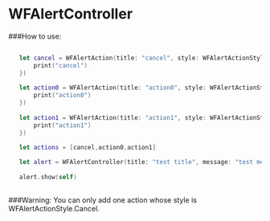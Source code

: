 # WFAlertController

###How to use: 

```swift

   let cancel = WFAlertAction(title: "cancel", style: WFAlertActionStyle.Cancel, handler:  {
       print("cancel")
   })
   
   let action0 = WFAlertAction(title: "action0", style: WFAlertActionStyle.Default, handler: {
       print("action0")
   })
   
   let action1 = WFAlertAction(title: "action1", style: WFAlertActionStyle.Default, handler: {
       print("action1")
   })

   let actions = [cancel,action0,action1]
   
   let alert = WFAlertController(title: "test title", message: "test message", actions: actions)
   
   alert.show(self)
        
```

###Warning: You can only add one action whose style is WFAlertActionStyle.Cancel.